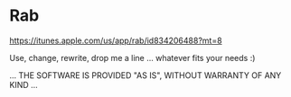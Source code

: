 Rab
===

https://itunes.apple.com/us/app/rab/id834206488?mt=8

Use, change, rewrite, drop me a line ... whatever fits your needs :)

... THE SOFTWARE IS PROVIDED "AS IS", WITHOUT WARRANTY OF ANY KIND ...
